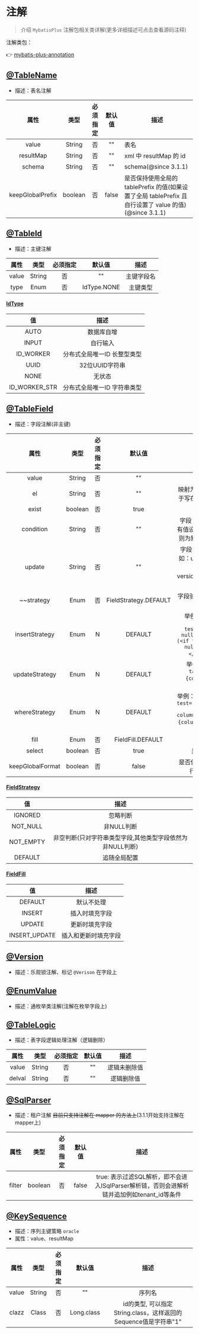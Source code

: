 # 注解

> 介绍 `MybatisPlus` 注解包相关类详解(更多详细描述可点击查看源码注释)

注解类包：

👉 [mybatis-plus-annotation](https://gitee.com/baomidou/mybatis-plus/tree/3.0/mybatis-plus-annotation/src/main/java/com/baomidou/mybatisplus/annotation)

## [@TableName](https://github.com/baomidou/mybatis-plus/blob/3.0/mybatis-plus-annotation/src/main/java/com/baomidou/mybatisplus/annotation/TableName.java)
- 描述：表名注解

| 属性 | 类型 | 必须指定 | 默认值 | 描述 |
| :-: | :-: | :-: | :-: | --- |
| value | String | 否 | "" | 表名 |
| resultMap | String | 否 | "" | xml 中 resultMap 的 id |
| schema | String | 否 | "" | schema(@since 3.1.1) |
| keepGlobalPrefix | boolean | 否 | false | 是否保持使用全局的 tablePrefix 的值(如果设置了全局 tablePrefix 且自行设置了 value 的值)(@since 3.1.1) |


## [@TableId](https://github.com/baomidou/mybatis-plus/blob/3.0/mybatis-plus-annotation/src/main/java/com/baomidou/mybatisplus/annotation/TableId.java)
- 描述：主键注解

| 属性 | 类型 | 必须指定 | 默认值 | 描述 |
| :-: | :-: | :-: | :-: | :-: |
| value | String | 否 | "" | 主键字段名 |
| type | Enum | 否 | IdType.NONE | 主键类型 |
  
#### [IdType](https://github.com/baomidou/mybatis-plus/blob/3.0/mybatis-plus-annotation/src/main/java/com/baomidou/mybatisplus/annotation/IdType.java)

| 值 | 描述 |
| :-: | :-: |
| AUTO | 数据库自增 |
| INPUT | 自行输入 |
| ID_WORKER | 分布式全局唯一ID 长整型类型 |
| UUID | 32位UUID字符串 |
| NONE | 无状态 |
| ID_WORKER_STR | 分布式全局唯一ID 字符串类型 |


## [@TableField](https://github.com/baomidou/mybatis-plus/blob/3.0/mybatis-plus-annotation/src/main/java/com/baomidou/mybatisplus/annotation/TableField.java)
- 描述：字段注解(非主键)

| 属性 | 类型 | 必须指定 | 默认值 | 描述 |
| :-: | :-: | :-: | :-: | :-: |
| value | String | 否 | "" | 字段名 |
| el | String | 否 | "" | 映射为原生 `#{ ... }` 逻辑,相当于写在 xml 里的 `#{ ... }` 部分 |
| exist | boolean | 否 | true | 是否为数据库表字段 |
| condition | String | 否 | "" | 字段 `where` 实体查询比较条件,有值设置则按设置的值为准,没有则为默认全局的 `%s=#{%s}`,[参考](https://github.com/baomidou/mybatis-plus/blob/3.0/mybatis-plus-annotation/src/main/java/com/baomidou/mybatisplus/annotation/SqlCondition.java) |
| update | String | 否 | "" | 字段 `update set` 部分注入, 例如：update="%s+1"：表示更新时会set version=version+1(该属性优先级高于 `el` 属性) |
| ~~strategy | Enum | 否 | FieldStrategy.DEFAULT | 字段验证策略 3.1.2+使用下面3个替代~~ |
| insertStrategy | Enum | N | DEFAULT | 举例：NOT_NULL: `insert into table_a(<if test="columnProperty != null">column</if>) values (<if test="columnProperty != null">#{columnProperty}</if>)` (since v_3.1.2)  |
| updateStrategy | Enum | N | DEFAULT | 举例：IGNORED: `update table_a set column=#{columnProperty}` (since v_3.1.2)  |
| whereStrategy | Enum | N | DEFAULT | 举例：NOT_EMPTY: `where <if test="columnProperty != null and columnProperty!=''">column=#{columnProperty}</if>` (since v_3.1.2)  |
| fill | Enum | 否 | FieldFill.DEFAULT | 字段自动填充策略 |
| select | boolean | 否 | true | 是否进行 select 查询 |
| keepGlobalFormat | boolean | 否 | false | 是否保持使用全局的 format 进行处理(@since 3.1.1) |

#### [FieldStrategy](https://github.com/baomidou/mybatis-plus/blob/3.0/mybatis-plus-annotation/src/main/java/com/baomidou/mybatisplus/annotation/FieldStrategy.java)

| 值 | 描述 |
| :-: | :-: |
| IGNORED | 忽略判断 |
| NOT_NULL | 非NULL判断 |
| NOT_EMPTY | 非空判断(只对字符串类型字段,其他类型字段依然为非NULL判断) |
| DEFAULT | 追随全局配置 |

#### [FieldFill](https://github.com/baomidou/mybatis-plus/blob/3.0/mybatis-plus-annotation/src/main/java/com/baomidou/mybatisplus/annotation/FieldFill.java)

| 值 | 描述 |
| :-: | :-: |
| DEFAULT | 默认不处理 |
| INSERT | 插入时填充字段 |
| UPDATE | 更新时填充字段 |
| INSERT_UPDATE | 插入和更新时填充字段 |

## [@Version](https://github.com/baomidou/mybatis-plus/blob/3.0/mybatis-plus-annotation/src/main/java/com/baomidou/mybatisplus/annotation/Version.java)
- 描述：乐观锁注解、标记 `@Verison` 在字段上


## [@EnumValue](https://github.com/baomidou/mybatis-plus/blob/3.0/mybatis-plus-annotation/src/main/java/com/baomidou/mybatisplus/annotation/EnumValue.java)
- 描述：通枚举类注解(注解在枚举字段上)


## [@TableLogic](https://github.com/baomidou/mybatis-plus/blob/3.0/mybatis-plus-annotation/src/main/java/com/baomidou/mybatisplus/annotation/TableLogic.java)

- 描述：表字段逻辑处理注解（逻辑删除）

| 属性 | 类型 | 必须指定 | 默认值 | 描述 |
| :-: | :-: | :-: | :-: | :-: |
| value | String | 否 | "" | 逻辑未删除值 |
| delval | String | 否 | "" | 逻辑删除值 |


## [@SqlParser](https://github.com/baomidou/mybatis-plus/blob/3.0/mybatis-plus-annotation/src/main/java/com/baomidou/mybatisplus/annotation/SqlParser.java)

- 描述：租户注解 ~~目前只支持注解在 mapper 的方法上~~(3.1.1开始支持注解在mapper上)

| 属性 | 类型 | 必须指定 | 默认值 | 描述 |
| :-: | :-: | :-: | :-: | :-: |
| filter | boolean | 否 | false | true: 表示过滤SQL解析，即不会进入ISqlParser解析链，否则会进解析链并追加例如tenant_id等条件 |


## [@KeySequence](https://github.com/baomidou/mybatis-plus/blob/3.0/mybatis-plus-annotation/src/main/java/com/baomidou/mybatisplus/annotation/KeySequence.java)

- 描述：序列主键策略 `oracle`
- 属性：value、resultMap

| 属性 | 类型 | 必须指定 | 默认值 | 描述 |
| :-: | :-: | :-: | :-: | :-: |
| value | String | 否 | "" | 序列名 |
| clazz | Class | 否 | Long.class | id的类型, 可以指定String.class，这样返回的Sequence值是字符串"1" |